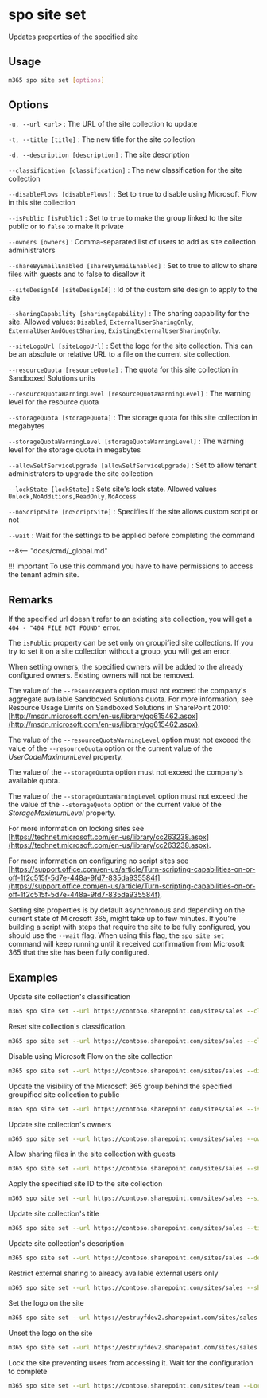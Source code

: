 # spo site set

Updates properties of the specified site

## Usage

```sh
m365 spo site set [options]
```

## Options

`-u, --url <url>`
: The URL of the site collection to update

`-t, --title [title]`
: The new title for the site collection

`-d, --description [description]`
: The site description

`--classification [classification]`
: The new classification for the site collection

`--disableFlows [disableFlows]`
: Set to `true` to disable using Microsoft Flow in this site collection

`--isPublic [isPublic]`
: Set to `true` to make the group linked to the site public or to `false` to make it private

`--owners [owners]`
: Comma-separated list of users to add as site collection administrators

`--shareByEmailEnabled [shareByEmailEnabled]`
: Set to true to allow to share files with guests and to false to disallow it

`--siteDesignId [siteDesignId]`
: Id of the custom site design to apply to the site

`--sharingCapability [sharingCapability]`
: The sharing capability for the site. Allowed values:  `Disabled`, `ExternalUserSharingOnly`, `ExternalUserAndGuestSharing`, `ExistingExternalUserSharingOnly`.

`--siteLogoUrl [siteLogoUrl]`
: Set the logo for the site collection. This can be an absolute or relative URL to a file on the current site collection.

`--resourceQuota [resourceQuota]`
: The quota for this site collection in Sandboxed Solutions units

`--resourceQuotaWarningLevel [resourceQuotaWarningLevel]`
: The warning level for the resource quota

`--storageQuota [storageQuota]`
: The storage quota for this site collection in megabytes

`--storageQuotaWarningLevel [storageQuotaWarningLevel]`
: The warning level for the storage quota in megabytes

`--allowSelfServiceUpgrade [allowSelfServiceUpgrade]`
: Set to allow tenant administrators to upgrade the site collection

`--lockState [lockState]`
: Sets site's lock state. Allowed values `Unlock,NoAdditions,ReadOnly,NoAccess`

`--noScriptSite [noScriptSite]`
: Specifies if the site allows custom script or not

`--wait`
: Wait for the settings to be applied before completing the command

--8<-- "docs/cmd/_global.md"

!!! important
    To use this command you have to have permissions to access the tenant admin site.

## Remarks

If the specified url doesn't refer to an existing site collection, you will get a `404 - "404 FILE NOT FOUND"` error.

The `isPublic` property can be set only on groupified site collections. If you try to set it on a site collection without a group, you will get an error.

When setting owners, the specified owners will be added to the already configured owners. Existing owners will not be removed.

The value of the `--resourceQuota` option must not exceed the company's aggregate available Sandboxed Solutions quota. For more information, see Resource Usage Limits on Sandboxed Solutions in SharePoint 2010: [http://msdn.microsoft.com/en-us/library/gg615462.aspx](http://msdn.microsoft.com/en-us/library/gg615462.aspx).

The value of the `--resourceQuotaWarningLevel` option must not exceed the value of the `--resourceQuota` option or the current value of the _UserCodeMaximumLevel_ property.

The value of the `--storageQuota` option must not exceed the company's available quota.

The value of the `--storageQuotaWarningLevel` option must not exceed the the value of the `--storageQuota` option or the current value of the _StorageMaximumLevel_ property.

For more information on locking sites see [https://technet.microsoft.com/en-us/library/cc263238.aspx](https://technet.microsoft.com/en-us/library/cc263238.aspx).

For more information on configuring no script sites see [https://support.office.com/en-us/article/Turn-scripting-capabilities-on-or-off-1f2c515f-5d7e-448a-9fd7-835da935584f](https://support.office.com/en-us/article/Turn-scripting-capabilities-on-or-off-1f2c515f-5d7e-448a-9fd7-835da935584f).

Setting site properties is by default asynchronous and depending on the current state of Microsoft 365, might take up to few minutes. If you're building a script with steps that require the site to be fully configured, you should use the `--wait` flag. When using this flag, the `spo site set` command will keep running until it received confirmation from Microsoft 365 that the site has been fully configured.

## Examples

Update site collection's classification

```sh
m365 spo site set --url https://contoso.sharepoint.com/sites/sales --classification MBI
```

Reset site collection's classification.

```sh
m365 spo site set --url https://contoso.sharepoint.com/sites/sales --classification
```

Disable using Microsoft Flow on the site collection

```sh
m365 spo site set --url https://contoso.sharepoint.com/sites/sales --disableFlows true
```

Update the visibility of the Microsoft 365 group behind the specified groupified site collection to public

```sh
m365 spo site set --url https://contoso.sharepoint.com/sites/sales --isPublic true
```

Update site collection's owners

```sh
m365 spo site set --url https://contoso.sharepoint.com/sites/sales --owners "john@contoso.onmicrosoft.com,steve@contoso.onmicrosoft.com"
```

Allow sharing files in the site collection with guests

```sh
m365 spo site set --url https://contoso.sharepoint.com/sites/sales --shareByEmailEnabled true
```

Apply the specified site ID to the site collection

```sh
m365 spo site set --url https://contoso.sharepoint.com/sites/sales --siteDesignId "eb2f31da-9461-4fbf-9ea1-9959b134b89e"
```

Update site collection's title

```sh
m365 spo site set --url https://contoso.sharepoint.com/sites/sales --title "My new site"
```

Update site collection's description

```sh
m365 spo site set --url https://contoso.sharepoint.com/sites/sales --description "my description"
```

Restrict external sharing to already available external users only

```sh
m365 spo site set --url https://contoso.sharepoint.com/sites/sales --sharingCapability ExistingExternalUserSharingOnly
```

Set the logo on the site

```sh
m365 spo site set --url https://estruyfdev2.sharepoint.com/sites/sales --siteLogoUrl "/sites/sales/SiteAssets/parker-ms-1200.png"
```

Unset the logo on the site

```sh
m365 spo site set --url https://estruyfdev2.sharepoint.com/sites/sales --siteLogoUrl ""
```

Lock the site preventing users from accessing it. Wait for the configuration to complete

```sh
m365 spo site set --url https://contoso.sharepoint.com/sites/team --LockState NoAccess --wait
```
